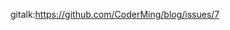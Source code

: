 gitalk:https://github.com/CoderMing/blog/issues/7





















































